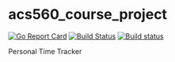 # acs560_course_project
[![Go Report Card](https://goreportcard.com/badge/github.com/nguytk01/acs560_course_project)](https://goreportcard.com/report/github.com/nguytk01/acs560_course_project)
[![Build Status](https://travis-ci.org/nguytk01/acs560_course_project.svg?branch=master)](https://travis-ci.org/nguytk01/acs560_course_project)
[![Build status](https://ci.appveyor.com/api/projects/status/tm1nnakxbnw6eqad/branch/master?svg=true)](https://ci.appveyor.com/project/nguytk01/acs560-course-project/branch/master)

Personal Time Tracker

